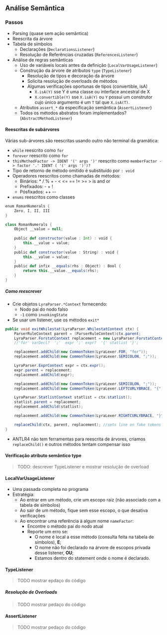 ﻿## Análise Semântica

### Passos
- Parsing (quase sem ação semântica)
- Reescrita da árvore
- Tabela de símbolos
  - Declarações (`DeclarationsListener`)
  - Resolução de Referências cruzadas (`ReferencesListener`)
- Análise de regras semânticas
  - Uso de variáveis locais antes da definição (`LocalVarUsageListener`)
  - Construção da árvore de atributos `type` (`TypeListener`)
    - Resolução de tipos e decoração da árvore
    - Solicita resolução de overloads de métodos
    - Algumas verificações oportunas de tipos (convertible, isA)
      - `X.isA(Y)` sse Y é uma classe ou interface ancestral de X
      - `X.convertible(Y)` sse `X.isA(Y)` ou `Y` possui um construtor cujo único 
         argumento é um `T` tal que `X.isA(T)`.
  - Atributos `assert_*` da especificação semântica (`AssertListener`)
  - Todos os métodos abstratos foram implementados? (`AbstractMethodListener`)
  

#### Reescritas de subárvores

Várias sub-árvores são reescritas usando outro não terminal da gramática:
- `while` reescrito como `for`
- `forever` reescrito como `for`
- `thisMethodFactor -> IDENT '(' args ')'` reescrito como `memberFactor -> factor '.' IDENT ( '(' args ')')?`
- Tipo de retorno de método omitido é substituído por `: void`
- Operadores reescritos como chamadas de métodos:
  - Binários: * / % + - < <= == != >= > is and or
  - Prefixados: - + !
  - Pósfixados: ++ --
- `enums` reescritos como classes
```scala
enum RomanNumerals {
    Zero, I, II, III
}
```
```scala
class RomanNumerals {
    Object __value = null;
    
    public def constructor(value : Int) : void {
        this.__value = value;
    }
    public def constructor(value : String) : void {
        this.__value = value;
    }
    public def infix __equals(rhs : Object) : Bool {
        return this.__value.__equals(rhs);
    }
}
```
##### Como reescrever
- Crie objetos `LyraParser.*Context` fornecendo:
  - Nodo pai do nodo falso
  - `-1` como `invokingState`
- Se usar um listener, use os métodos `exit*`
```java 
public void exitWhilestat(LyraParser.WhilestatContext ctx) {
    ParserRuleContext parent = (ParserRuleContext)ctx.parent;
    LyraParser.ForstatContext replacement = new LyraParser.ForstatContext(parent, -1);
    //'for' varDecl?  ';'  expr ';' expr?  '{' statlist '}';

    replacement.addChild(new CommonToken(LyraLexer.FOR, "for"));
    replacement.addChild(new CommonToken(LyraLexer.SEMICOLON, ";"));

    LyraParser.ExprContext expr = ctx.expr();
    expr.parent = replacement;
    replacement.addChild(expr);

    replacement.addChild(new CommonToken(LyraLexer.SEMICOLON, ";"));
    replacement.addChild(new CommonToken(LyraLexer.LEFTCURLYBRACE, "{"));

    LyraParser.StatlistContext statlist = ctx.statlist();
    statlist.parent = replacement;
    replacement.addChild(statlist);

    replacement.addChild(new CommonToken(LyraLexer.RIGHTCURLYBRACE, "}"));

    replaceChild(ctx, parent, replacement); //sets line on fake tokens and other stuff
}
```
- ANTLR4 não tem ferramentas para reescrita de árvores, criamos `replaceChild()` 
  e outros métodos tentam compensar isso

#### Verificação atributo semântico type
> TODO: descrever TypeListener e mostrar resolução de overload

#### LocalVarUsageListener
- Uma passada completa no programa
- Estratégia: 
  - Ao entrar em um método, crie um escopo raiz (não associado com a tabela de símbolos)
  - Ao sair de um método, fique sem esse escopo, o que desativa verificações
  - Ao encontrar uma referência à algum nome `nameFactor`:
    - Encontre o método pai do nodo atual
    - Reporte um erro se:
      - O nome é local a esse método (consulta feita na tabela de símbolos), **E**;
      - O nome não foi declarado na árvore de escopos privada desse listener, **OU**;
      - Estamos dentro do statement onde o nome é declarado.

#### TypeListener
> TODO mostrar epdaço do código

##### Resolução de Overloads
> TODO mostrar pedaço do código

#### AssertListener
> TODO mostrar pedaço do código
